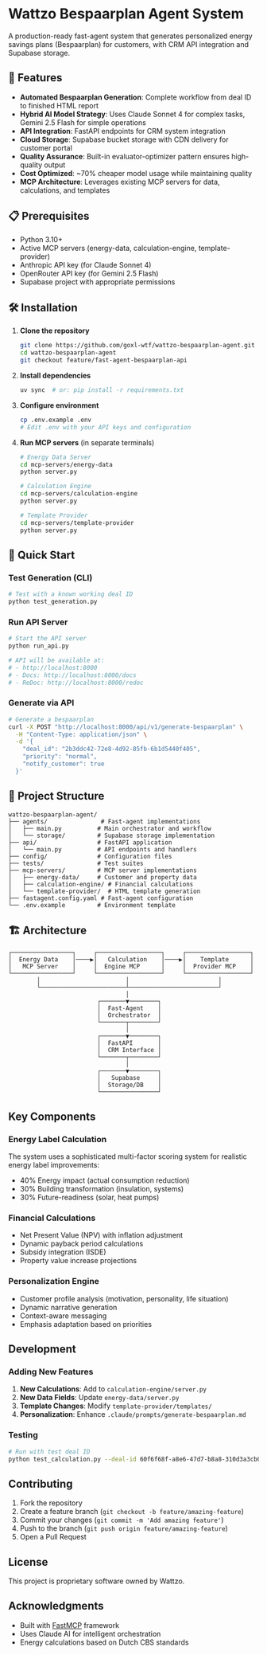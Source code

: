 # Wattzo Bespaarplan Agent System

A production-ready fast-agent system that generates personalized energy savings plans (Bespaarplan) for customers, with CRM API integration and Supabase storage.

## 🚀 Features

- **Automated Bespaarplan Generation**: Complete workflow from deal ID to finished HTML report
- **Hybrid AI Model Strategy**: Uses Claude Sonnet 4 for complex tasks, Gemini 2.5 Flash for simple operations
- **API Integration**: FastAPI endpoints for CRM system integration
- **Cloud Storage**: Supabase bucket storage with CDN delivery for customer portal
- **Quality Assurance**: Built-in evaluator-optimizer pattern ensures high-quality output
- **Cost Optimized**: ~70% cheaper model usage while maintaining quality
- **MCP Architecture**: Leverages existing MCP servers for data, calculations, and templates

## 📋 Prerequisites

- Python 3.10+
- Active MCP servers (energy-data, calculation-engine, template-provider)
- Anthropic API key (for Claude Sonnet 4)
- OpenRouter API key (for Gemini 2.5 Flash)
- Supabase project with appropriate permissions

## 🛠️ Installation

1. **Clone the repository**
   ```bash
   git clone https://github.com/goxl-wtf/wattzo-bespaarplan-agent.git
   cd wattzo-bespaarplan-agent
   git checkout feature/fast-agent-bespaarplan-api
   ```

2. **Install dependencies**
   ```bash
   uv sync  # or: pip install -r requirements.txt
   ```

3. **Configure environment**
   ```bash
   cp .env.example .env
   # Edit .env with your API keys and configuration
   ```

4. **Run MCP servers** (in separate terminals)
   ```bash
   # Energy Data Server
   cd mcp-servers/energy-data
   python server.py

   # Calculation Engine
   cd mcp-servers/calculation-engine
   python server.py

   # Template Provider
   cd mcp-servers/template-provider
   python server.py
   ```

## 🚦 Quick Start

### Test Generation (CLI)
```bash
# Test with a known working deal ID
python test_generation.py
```

### Run API Server
```bash
# Start the API server
python run_api.py

# API will be available at:
# - http://localhost:8000
# - Docs: http://localhost:8000/docs
# - ReDoc: http://localhost:8000/redoc
```

### Generate via API
```bash
# Generate a bespaarplan
curl -X POST "http://localhost:8000/api/v1/generate-bespaarplan" \
  -H "Content-Type: application/json" \
  -d '{
    "deal_id": "2b3ddc42-72e8-4d92-85fb-6b1d5440f405",
    "priority": "normal",
    "notify_customer": true
  }'
```

## 📁 Project Structure

```
wattzo-bespaarplan-agent/
├── agents/               # Fast-agent implementations
│   ├── main.py          # Main orchestrator and workflow
│   └── storage/         # Supabase storage implementation
├── api/                 # FastAPI application
│   └── main.py          # API endpoints and handlers
├── config/              # Configuration files
├── tests/               # Test suites
├── mcp-servers/         # MCP server implementations
│   ├── energy-data/     # Customer and property data
│   ├── calculation-engine/ # Financial calculations
│   └── template-provider/  # HTML template generation
├── fastagent.config.yaml # Fast-agent configuration
└── .env.example         # Environment template
```

## 🏗️ Architecture

```
┌─────────────────┐     ┌──────────────────┐     ┌──────────────────┐
│  Energy Data    │────▶│   Calculation    │────▶│    Template      │
│   MCP Server    │     │  Engine MCP      │     │  Provider MCP    │
└─────────────────┘     └──────────────────┘     └──────────────────┘
        │                        │                         │
        └────────────────────────┴─────────────────────────┘
                                 │
                         ┌───────▼────────┐
                         │  Fast-Agent    │
                         │  Orchestrator  │
                         └───────┬────────┘
                                 │
                         ┌───────▼────────┐
                         │  FastAPI       │
                         │  CRM Interface │
                         └───────┬────────┘
                                 │
                         ┌───────▼────────┐
                         │   Supabase     │
                         │  Storage/DB    │
                         └────────────────┘
```

## Key Components

### Energy Label Calculation

The system uses a sophisticated multi-factor scoring system for realistic energy label improvements:
- 40% Energy impact (actual consumption reduction)
- 30% Building transformation (insulation, systems)
- 30% Future-readiness (solar, heat pumps)

### Financial Calculations

- Net Present Value (NPV) with inflation adjustment
- Dynamic payback period calculations
- Subsidy integration (ISDE)
- Property value increase projections

### Personalization Engine

- Customer profile analysis (motivation, personality, life situation)
- Dynamic narrative generation
- Context-aware messaging
- Emphasis adaptation based on priorities

## Development

### Adding New Features

1. **New Calculations**: Add to `calculation-engine/server.py`
2. **New Data Fields**: Update `energy-data/server.py`
3. **Template Changes**: Modify `template-provider/templates/`
4. **Personalization**: Enhance `.claude/prompts/generate-bespaarplan.md`

### Testing

```bash
# Run with test deal ID
python test_calculation.py --deal-id 60f6f68f-a8e6-47d7-b8a8-310d3a3cb057
```

## Contributing

1. Fork the repository
2. Create a feature branch (`git checkout -b feature/amazing-feature`)
3. Commit your changes (`git commit -m 'Add amazing feature'`)
4. Push to the branch (`git push origin feature/amazing-feature`)
5. Open a Pull Request

## License

This project is proprietary software owned by Wattzo.

## Acknowledgments

- Built with [FastMCP](https://github.com/jlowin/fastmcp) framework
- Uses Claude AI for intelligent orchestration
- Energy calculations based on Dutch CBS standards